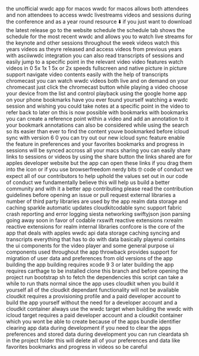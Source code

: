 the unofficial wwdc app for macos wwdc for macos allows both attendees and non attendees to access wwdc livestreams videos and sessions during the conference and as a year round resource ⬇️ if you just want to download the latest release go to the website schedule the schedule tab shows the schedule for the most recent wwdc and allows you to watch live streams for the keynote and other sessions throughout the week videos watch this years videos as theyre released and access videos from previous years with asciiwwdc integration you can also read transcripts of sessions and easily jump to a specific point in the relevant video video features watch videos in 0 5x 1x 1 5x or 2x speeds fullscreen and native picture in picture support navigate video contents easily with the help of transcripts chromecast you can watch wwdc videos both live and on demand on your chromecast just click the chromecast button while playing a video choose your device from the list and control playback using the google home app on your phone bookmarks have you ever found yourself watching a wwdc session and wishing you could take notes at a specific point in the video to refer back to later on this is now possible with bookmarks with bookmarks you can create a reference point within a video and add an annotation to it your bookmark annotations can also be considered while using the search so its easier than ever to find the content youve bookmarked before icloud sync with version 6 0 you can try out our new icloud sync feature enable the feature in preferences and your favorites bookmarks and progress in sessions will be synced accross all your macs sharing you can easily share links to sessions or videos by using the share button the links shared are for apples developer website but the app can open these links if you drag them into the icon or if you use browserfreedom nerdy bits 🤓 code of conduct we expect all of our contributors to help uphold the values set out in our code of conduct we fundamentally believe this will help us build a better community and with it a better app contributing please read the contribution guidelines before opening an issue or pull request external libraries a number of third party libraries are used by the app realm data storage and caching sparkle automatic updates cloudkitcodable sync support fabric crash reporting and error logging siesta networking swiftyjson json parsing going away soon in favor of codable rxswift reactive extensions rxrealm reactive extensions for realm internal libraries confcore is the core of the app that deals with apples wwdc api data storage caching syncing and transcripts everything that has to do with data basically playerui contains the ui components for the video player and some general purpose ui components used throughout the app throwback provides support for migration of user data and preferences from old versions of the app building the app building requires xcode 9 3 or later building the app requires carthage to be installed clone this branch and before opening the project run bootstrap sh to fetch the dependencies this script can take a while to run thats normal since the app uses cloudkit when you build it yourself all of the cloudkit dependant functionality will not be available cloudkit requires a provisioning profile and a paid developer account to build the app yourself without the need for a developer account and a cloudkit container always use the wwdc target when building the wwdc with icloud target requires a paid developer account and a cloudkit container which you wont be able to create because of the apps bundle identifier clearing app data during development if you need to clear the apps preferences and stored data during development you can run cleardata sh in the project folder this will delete all of your preferences and data like favorites bookmarks and progress in videos so be careful